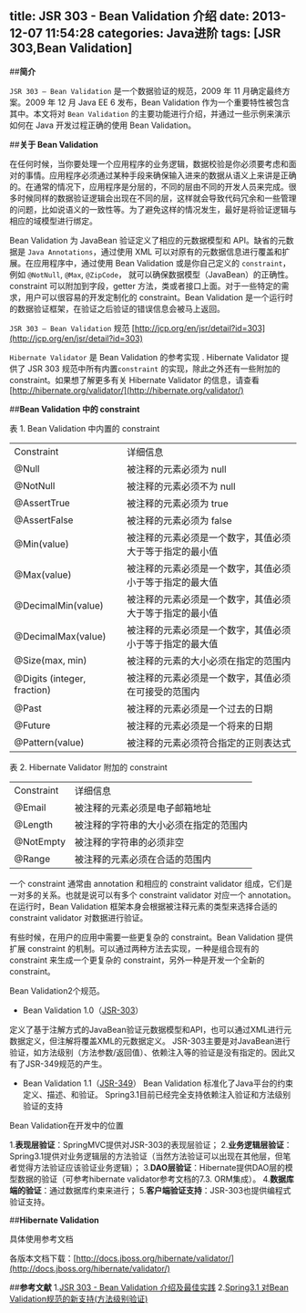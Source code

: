 title: JSR 303 - Bean Validation 介绍
date: 2013-12-07 11:54:28
categories: Java进阶
tags: [JSR 303,Bean Validation]
---
##**简介**

`JSR 303 – Bean Validation` 是一个数据验证的规范，2009 年 11 月确定最终方案。2009 年 12 月 Java EE 6 发布，Bean Validation 作为一个重要特性被包含其中。本文将对 `Bean Validation` 的主要功能进行介绍，并通过一些示例来演示如何在 Java 开发过程正确的使用 Bean Validation。
<!-- more -->
##**关于 Bean Validation**

在任何时候，当你要处理一个应用程序的业务逻辑，数据校验是你必须要考虑和面对的事情。应用程序必须通过某种手段来确保输入进来的数据从语义上来讲是正确的。在通常的情况下，应用程序是分层的，不同的层由不同的开发人员来完成。很多时候同样的数据验证逻辑会出现在不同的层，这样就会导致代码冗余和一些管理的问题，比如说语义的一致性等。为了避免这样的情况发生，最好是将验证逻辑与相应的域模型进行绑定。

Bean Validation 为 JavaBean 验证定义了相应的元数据模型和 API。缺省的元数据是 `Java Annotations`，通过使用 XML 可以对原有的元数据信息进行覆盖和扩展。在应用程序中，通过使用 Bean Validation 或是你自己定义的 `constraint`，例如 `@NotNull`, `@Max`, `@ZipCode`， 就可以确保数据模型（JavaBean）的正确性。constraint 可以附加到字段，getter 方法，类或者接口上面。对于一些特定的需求，用户可以很容易的开发定制化的 constraint。Bean Validation 是一个运行时的数据验证框架，在验证之后验证的错误信息会被马上返回。

`JSR 303 – Bean Validation` 规范 [http://jcp.org/en/jsr/detail?id=303](http://jcp.org/en/jsr/detail?id=303)

`Hibernate Validator` 是 Bean Validation 的参考实现 . Hibernate Validator 提供了 JSR 303 规范中所有内置`constraint` 的实现，除此之外还有一些附加的 constraint。如果想了解更多有关 Hibernate Validator 的信息，请查看 [http://hibernate.org/validator/](http://hibernate.org/validator/)

##**Bean Validation 中的 constraint**

表 1. Bean Validation 中内置的 constraint
<table><tr><td>Constraint</td><td>详细信息</td></tr><tr><td>@Null</td><td> 被注释的元素必须为 null</td></tr><tr><td>@NotNull</td><td> 被注释的元素必须不为 null</td></tr><tr><td>@AssertTrue</td><td> 被注释的元素必须为 true</td></tr><tr><td>@AssertFalse</td><td> 被注释的元素必须为 false</td></tr><tr><td>@Min(value)</td><td> 被注释的元素必须是一个数字，其值必须大于等于指定的最小值</td></tr><tr><td>@Max(value)</td><td> 被注释的元素必须是一个数字，其值必须小于等于指定的最大值</td></tr><tr><td>@DecimalMin(value)</td><td> 被注释的元素必须是一个数字，其值必须大于等于指定的最小值</td></tr><tr><td>@DecimalMax(value)</td><td> 被注释的元素必须是一个数字，其值必须小于等于指定的最大值</td></tr><tr><td>@Size(max, min)</td><td> 被注释的元素的大小必须在指定的范围内</td></tr><tr><td>@Digits (integer, fraction)</td><td> 被注释的元素必须是一个数字，其值必须在可接受的范围内</td></tr><tr><td>@Past</td><td> 被注释的元素必须是一个过去的日期</td></tr><tr><td>@Future</td><td> 被注释的元素必须是一个将来的日期</td></tr><tr><td>@Pattern(value)</td><td> 被注释的元素必须符合指定的正则表达式</td></tr></table>

表 2. Hibernate Validator 附加的 constraint
<table><tr><td>Constraint</td><td>详细信息</td></tr><tr><td>@Email</td> <td> 被注释的元素必须是电子邮箱地址</td> </tr> <tr> <td>@Length</td> <td> 被注释的字符串的大小必须在指定的范围内</td> </tr> <tr> <td>@NotEmpty</td> <td> 被注释的字符串的必须非空</td> </tr> <tr> <td>@Range</td> <td> 被注释的元素必须在合适的范围内</td> </tr> </table>

一个 constraint 通常由 annotation 和相应的 constraint validator 组成，它们是一对多的关系。也就是说可以有多个 constraint validator 对应一个 annotation。在运行时，Bean Validation 框架本身会根据被注释元素的类型来选择合适的 constraint validator 对数据进行验证。

有些时候，在用户的应用中需要一些更复杂的 constraint。Bean Validation 提供扩展 constraint 的机制。可以通过两种方法去实现，一种是组合现有的 constraint 来生成一个更复杂的 constraint，另外一种是开发一个全新的 constraint。

Bean Validation2个规范。

- Bean Validation 1.0（[JSR-303](http://jcp.org/en/jsr/detail?id=303)）

定义了基于注解方式的JavaBean验证元数据模型和API，也可以通过XML进行元数据定义，但注解将覆盖XML的元数据定义。
JSR-303主要是对JavaBean进行验证，如方法级别（方法参数/返回值）、依赖注入等的验证是没有指定的。因此又有了JSR-349规范的产生。

- Bean Validation 1.1（[JSR-349](http://jcp.org/en/jsr/detail?id=349)）
Bean Validation 标准化了Java平台的约束定义、描述、和验证。
Spring3.1目前已经完全支持依赖注入验证和方法级别验证的支持


Bean Validation在开发中的位置

1.**表现层验证**：SpringMVC提供对JSR-303的表现层验证；
2.**业务逻辑层验证**：Spring3.1提供对业务逻辑层的方法验证（当然方法验证可以出现在其他层，但笔者觉得方法验证应该验证业务逻辑）；
3.**DAO层验证**：Hibernate提供DAO层的模型数据的验证（可参考hibernate validator参考文档的7.3. ORM集成）。
4.**数据库端的验证**：通过数据库约束来进行；
5.**客户端验证支持**：JSR-303也提供编程式验证支持。


##**Hibernate Validation**

具体使用参考文档

各版本文档下载：[http://docs.jboss.org/hibernate/validator/](http://docs.jboss.org/hibernate/validator/)


##**参考文献**
1.[JSR 303 - Bean Validation 介绍及最佳实践](http://www.ibm.com/developerworks/cn/java/j-lo-jsr303/)
2.[Spring3.1 对Bean Validation规范的新支持(方法级别验证)](http://jinnianshilongnian.iteye.com/blog/1495594)